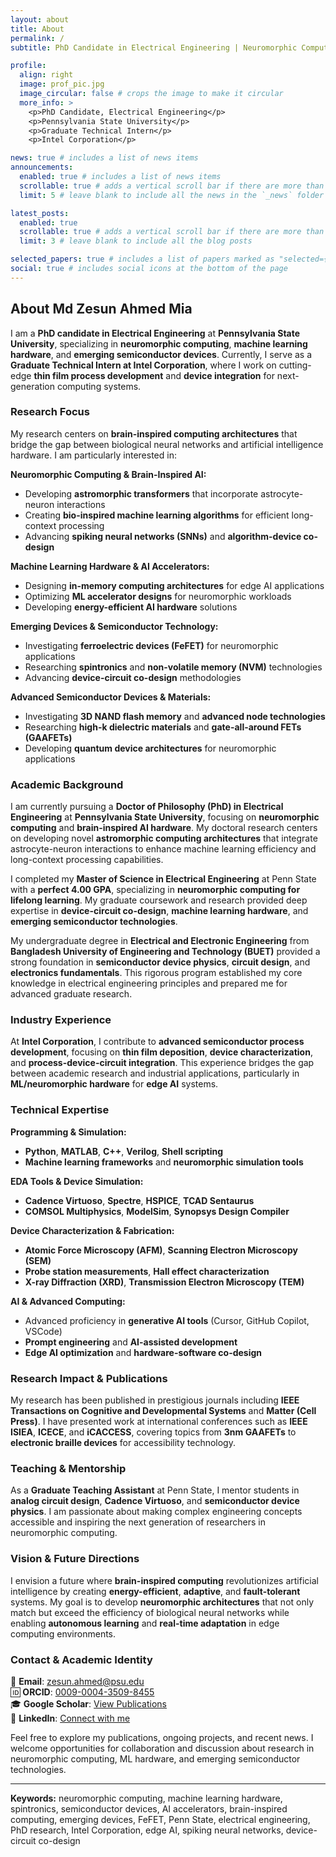 ```yaml
---
layout: about
title: About
permalink: /
subtitle: PhD Candidate in Electrical Engineering | Neuromorphic Computing Researcher | Intel Graduate Technical Intern

profile:
  align: right
  image: prof_pic.jpg
  image_circular: false # crops the image to make it circular
  more_info: >
    <p>PhD Candidate, Electrical Engineering</p>
    <p>Pennsylvania State University</p>
    <p>Graduate Technical Intern</p>
    <p>Intel Corporation</p>

news: true # includes a list of news items
announcements:
  enabled: true # includes a list of news items
  scrollable: true # adds a vertical scroll bar if there are more than 3 news items
  limit: 5 # leave blank to include all the news in the `_news` folder

latest_posts:
  enabled: true
  scrollable: true # adds a vertical scroll bar if there are more than 3 blog posts items
  limit: 3 # leave blank to include all the blog posts

selected_papers: true # includes a list of papers marked as "selected={true}"
social: true # includes social icons at the bottom of the page
---
```


## About Md Zesun Ahmed Mia

I am a **PhD candidate in Electrical Engineering** at **Pennsylvania State University**, specializing in **neuromorphic computing**, **machine learning hardware**, and **emerging semiconductor devices**. Currently, I serve as a **Graduate Technical Intern at Intel Corporation**, where I work on cutting-edge **thin film process development** and **device integration** for next-generation computing systems.

### Research Focus

My research centers on **brain-inspired computing architectures** that bridge the gap between biological neural networks and artificial intelligence hardware. I am particularly interested in:

**Neuromorphic Computing & Brain-Inspired AI:**

- Developing **astromorphic transformers** that incorporate astrocyte-neuron interactions
- Creating **bio-inspired machine learning algorithms** for efficient long-context processing
- Advancing **spiking neural networks (SNNs)** and **algorithm-device co-design**

**Machine Learning Hardware & AI Accelerators:**

- Designing **in-memory computing architectures** for edge AI applications
- Optimizing **ML accelerator designs** for neuromorphic workloads
- Developing **energy-efficient AI hardware** solutions

**Emerging Devices & Semiconductor Technology:**

- Investigating **ferroelectric devices (FeFET)** for neuromorphic applications
- Researching **spintronics** and **non-volatile memory (NVM)** technologies
- Advancing **device-circuit co-design** methodologies

**Advanced Semiconductor Devices & Materials:**

- Investigating **3D NAND flash memory** and **advanced node technologies**
- Researching **high-k dielectric materials** and **gate-all-around FETs (GAAFETs)**
- Developing **quantum device architectures** for neuromorphic applications

### Academic Background

I am currently pursuing a **Doctor of Philosophy (PhD) in Electrical Engineering** at **Pennsylvania State University**, focusing on **neuromorphic computing** and **brain-inspired AI hardware**. My doctoral research centers on developing novel **astromorphic computing architectures** that integrate astrocyte-neuron interactions to enhance machine learning efficiency and long-context processing capabilities.

I completed my **Master of Science in Electrical Engineering** at Penn State with a **perfect 4.00 GPA**, specializing in **neuromorphic computing for lifelong learning**. My graduate coursework and research provided deep expertise in **device-circuit co-design**, **machine learning hardware**, and **emerging semiconductor technologies**.

My undergraduate degree in **Electrical and Electronic Engineering** from **Bangladesh University of Engineering and Technology (BUET)** provided a strong foundation in **semiconductor device physics**, **circuit design**, and **electronics fundamentals**. This rigorous program established my core knowledge in electrical engineering principles and prepared me for advanced graduate research.

### Industry Experience

At **Intel Corporation**, I contribute to **advanced semiconductor process development**, focusing on **thin film deposition**, **device characterization**, and **process-device-circuit integration**. This experience bridges the gap between academic research and industrial applications, particularly in **ML/neuromorphic hardware** for **edge AI** systems.

### Technical Expertise

**Programming & Simulation:**

- **Python**, **MATLAB**, **C++**, **Verilog**, **Shell scripting**
- **Machine learning frameworks** and **neuromorphic simulation tools**

**EDA Tools & Device Simulation:**

- **Cadence Virtuoso**, **Spectre**, **HSPICE**, **TCAD Sentaurus**
- **COMSOL Multiphysics**, **ModelSim**, **Synopsys Design Compiler**

**Device Characterization & Fabrication:**

- **Atomic Force Microscopy (AFM)**, **Scanning Electron Microscopy (SEM)**
- **Probe station measurements**, **Hall effect characterization**
- **X-ray Diffraction (XRD)**, **Transmission Electron Microscopy (TEM)**

**AI & Advanced Computing:**

- Advanced proficiency in **generative AI tools** (Cursor, GitHub Copilot, VSCode)
- **Prompt engineering** and **AI-assisted development**
- **Edge AI optimization** and **hardware-software co-design**

### Research Impact & Publications

My research has been published in prestigious journals including **IEEE Transactions on Cognitive and Developmental Systems** and **Matter (Cell Press)**. I have presented work at international conferences such as **IEEE ISIEA**, **ICECE**, and **iCACCESS**, covering topics from **3nm GAAFETs** to **electronic braille devices** for accessibility technology.

### Teaching & Mentorship

As a **Graduate Teaching Assistant** at Penn State, I mentor students in **analog circuit design**, **Cadence Virtuoso**, and **semiconductor device physics**. I am passionate about making complex engineering concepts accessible and inspiring the next generation of researchers in neuromorphic computing.

### Vision & Future Directions

I envision a future where **brain-inspired computing** revolutionizes artificial intelligence by creating **energy-efficient**, **adaptive**, and **fault-tolerant** systems. My goal is to develop **neuromorphic architectures** that not only match but exceed the efficiency of biological neural networks while enabling **autonomous learning** and **real-time adaptation** in edge computing environments.

### Contact & Academic Identity

📧 **Email**: [zesun.ahmed@psu.edu](mailto:zesun.ahmed@psu.edu)  
🆔 **ORCID**: [0009-0004-3509-8455](https://orcid.org/0009-0004-3509-8455)  
🎓 **Google Scholar**: [View Publications](https://scholar.google.com/citations?user=j-zfUj8AAAAJ&hl=en&oi=ao)  
💼 **LinkedIn**: [Connect with me](https://www.linkedin.com/in/zesun-ahmed/)

Feel free to explore my publications, ongoing projects, and recent news. I welcome opportunities for collaboration and discussion about research in neuromorphic computing, ML hardware, and emerging semiconductor technologies.

---

**Keywords:** neuromorphic computing, machine learning hardware, spintronics, semiconductor devices, AI accelerators, brain-inspired computing, emerging devices, FeFET, Penn State, electrical engineering, PhD research, Intel Corporation, edge AI, spiking neural networks, device-circuit co-design
